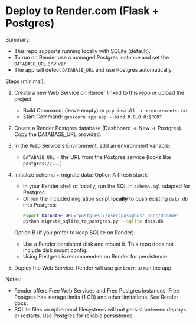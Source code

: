 
# Deploy to Render.com (Flask + Postgres)

Summary:
 - This repo supports running locally with SQLite (default).
 - To run on Render use a managed Postgres instance and set the `DATABASE_URL` env var.
 - The app will detect `DATABASE_URL` and use Postgres automatically.

Steps (minimal):

1. Create a new Web Service on Render linked to this repo or upload the project.
   - Build Command: (leave empty) or `pip install -r requirements.txt`
   - Start Command: `gunicorn app:app --bind 0.0.0.0:$PORT`

2. Create a Render Postgres database (Dashboard -> New -> Postgres). Copy the DATABASE_URL provided.

3. In the Web Service's Environment, add an environment variable:
   - `DATABASE_URL` = the URL from the Postgres service (looks like `postgres://...`)

4. Initialize schema + migrate data:
   Option A (fresh start):
     - In your Render shell or locally, run the SQL in `schema.sql` adapted for Postgres.
     - Or run the included migration script **locally** to push existing `data.db` into Postgres:
       ```bash
       export DATABASE_URL="postgres://user:pass@host:port/dbname"
       python migrate_sqlite_to_postgres.py --sqlite data.db
       ```
   Option B (if you prefer to keep SQLite on Render):
     - Use a Render persistent disk and mount it. This repo does not include disk mount config.
     - Using Postgres is recommended on Render for persistence.

5. Deploy the Web Service. Render will use `gunicorn` to run the app.

Notes:
 - Render offers Free Web Services and Free Postgres instances. Free Postgres has storage limits (1 GB) and other limitations. See Render docs. 
 - SQLite files on ephemeral filesystems will not persist between deploys or restarts. Use Postgres for reliable persistence.
